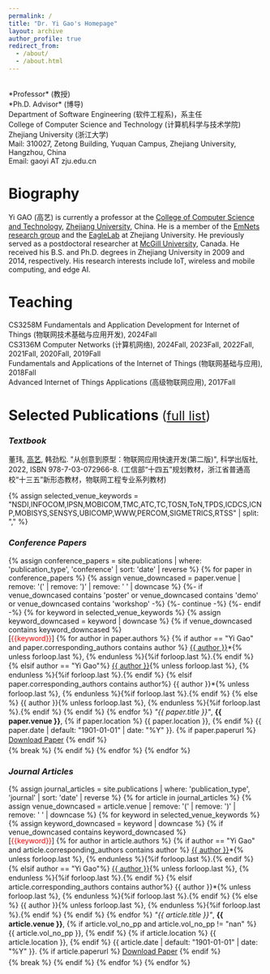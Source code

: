 ```yaml
---
permalink: /
title: "Dr. Yi Gao's Homepage"
layout: archive
author_profile: true
redirect_from: 
  - /about/
  - /about.html
---
```


<style>
ul {
  list-style-type: none; /* 移除项目符号 */
  padding: 0; /* 移除列表的内边距 */
  margin: 0; /* 移除列表的外边距 */
}

li {
  line-height: 1.3; /* 减小行间距，数值越小，间距越小 */
  margin-bottom: 3px; /* 减少底部外边距，数值越小，间距越小 */
}
</style>


<br>
*Professor* (教授)<br>
*Ph.D. Advisor* (博导)<br>
Department of Software Engineering (软件工程系)，系主任<br>
College of Computer Science and Technology (计算机科学与技术学院)<br>
Zhejiang University (浙江大学)<br>
Mail: 310027, Zetong Building, Yuquan Campus, Zhejiang University, Hangzhou, China<br>
Email: gaoyi AT zju.edu.cn<br>


Biography
========
Yi GAO (高艺) is currently a professor at the [College of Computer Science and Technology](http://www.cs.zju.edu.cn/), [Zhejiang University](https://www.zju.edu.cn/), China. He is a member of the [EmNets research group](https://www.emnets.cn) and the [EagleLab](http://eagle.zju.edu.cn/) at Zhejiang University. He previously served as a postdoctoral researcher at [McGill University](https://www.mcgill.ca/), Canada. He received his B.S. and Ph.D. degrees in Zhejiang University in 2009 and 2014, respectively. His research interests include IoT, wireless and mobile computing, and edge AI.

Teaching
========
CS3258M Fundamentals and Application Development for Internet of Things (物联网技术基础与应用开发), 2024Fall<br>
CS3136M Computer Networks (计算机网络), 2024Fall, 2023Fall, 2022Fall, 2021Fall, 2020Fall, 2019Fall<br>
Fundamentals and Applications of the Internet of Things (物联网基础与应用), 2018Fall<br>
Advanced Internet of Things Applications (高级物联网应用), 2017Fall<br>


Selected Publications <span style="font-size: 0.9em; font-weight: normal;">([full list](/publications/))</span>
========
<h3><em>Textbook</em></h3>
董玮, <u>高艺</u>, 韩劲松. "从创意到原型：物联网应用快速开发(第二版)", 科学出版社, 2022, ISBN 978-7-03-072966-8. (工信部“十四五”规划教材，浙江省普通高校“十三五”新形态教材，物联网工程专业系列教材)<br>

{% assign selected_venue_keywords = "NSDI,INFOCOM,IPSN,MOBICOM,TMC,ATC,TC,TOSN,ToN,TPDS,ICDCS,ICNP,MOBISYS,SENSYS,UBICOMP,WWW,PERCOM,SIGMETRICS,RTSS" | split: "," %}
<!-- 显示 Conference Papers -->
<h3><em>Conference Papers</em></h3>
<ul>
{% assign conference_papers = site.publications | where: 'publication_type', 'conference' | sort: 'date' | reverse %}
{% for paper in conference_papers %}
  {% assign venue_downcased = paper.venue | remove: '(' | remove: ')' | remove: ' ' | downcase %} 
  {%- if venue_downcased contains 'poster' or venue_downcased contains 'demo' or venue_downcased contains 'workshop' -%}
    {%- continue -%}
  {%- endif -%} 
  {% for keyword in selected_venue_keywords %}
    {% assign keyword_downcased = keyword | downcase %}
    {% if venue_downcased contains keyword_downcased %}
      <li>
        [<span style="color:red;">{{keyword}}</span>]
        {% for author in paper.authors %}
          {% if author == "Yi Gao" and paper.corresponding_authors contains author %}
            <u>{{ author }}</u>*{% unless forloop.last %}, {% endunless %}{%if forloop.last %}.{% endif %}
          {% elsif author == "Yi Gao"%}
            <u>{{ author }}</u>{% unless forloop.last %}, {% endunless %}{%if forloop.last %}.{% endif %}
          {% elsif  paper.corresponding_authors contains author%}
            {{ author }}*{% unless forloop.last %}, {% endunless %}{%if forloop.last %}.{% endif %}
          {% else %}
            {{ author }}{% unless forloop.last %}, {% endunless %}{%if forloop.last %}.{% endif %}
          {% endif %}          
        {% endfor %}
        <em>"{{ paper.title }}"</em>,
        <strong>{{ paper.venue }}</strong>,
        {% if paper.location %}
          {{ paper.location }}, 
        {% endif %}
        {{ paper.date | default: "1901-01-01" | date: "%Y" }}.
        {% if paper.paperurl %}
          <a href=" {{ paper.paperurl }} ">Download Paper</a>
        {% endif %}  
      </li>
      {% break %}
    {% endif %}
  {% endfor %}
{% endfor %}
</ul>

<!-- 显示 Journal Articles -->
<h3><em>Journal Articles</em></h3>
<ul>
{% assign journal_articles = site.publications | where: 'publication_type', 'journal' | sort: 'date' | reverse %}
{% for article in journal_articles %}
  {% assign venue_downcased = article.venue | remove: '(' | remove: ')' | remove: ' ' | downcase %}
  {% for keyword in selected_venue_keywords %}
    {% assign keyword_downcased = keyword | downcase %}
    {% if venue_downcased contains keyword_downcased %}
      <li>
        [<span style="color:red;">{{keyword}}</span>]
        {% for author in article.authors %}
          {% if author == "Yi Gao" and article.corresponding_authors contains author %}
            <u>{{ author }}</u>*{% unless forloop.last %}, {% endunless %}{%if forloop.last %}.{% endif %}
          {% elsif author == "Yi Gao"%}
            <u>{{ author }}</u>{% unless forloop.last %}, {% endunless %}{%if forloop.last %}.{% endif %}
          {% elsif  article.corresponding_authors contains author%}
            {{ author }}*{% unless forloop.last %}, {% endunless %}{%if forloop.last %}.{% endif %}
          {% else %}
            {{ author }}{% unless forloop.last %}, {% endunless %}{%if forloop.last %}.{% endif %}
          {% endif %}          
        {% endfor %}
        <em>"{{ article.title }}"</em>,
        <strong>{{ article.venue }}</strong>,
        {% if article.vol_no_pp and article.vol_no_pp != "nan" %}
          {{ article.vol_no_pp }},
        {% endif %} 
        {% if article.location %}
          {{ article.location }}, 
        {% endif %}
        {{ article.date | default: "1901-01-01" | date: "%Y" }}.
        {% if article.paperurl %}
          <a href=" {{ article.paperurl }} ">Download Paper</a>
        {% endif %}   
      </li>
      {% break %}
    {% endif %}
  {% endfor %}
{% endfor %}
</ul>

